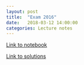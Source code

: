 ```yaml
---
layout: post
title:  "Exam 2016"
date:   2018-03-12 14:00:00
categories: Lecture notes
---
```


[Link to notebook](https://notebooks.azure.com/nbarral/libraries/nm1-exam16)

[Link to solutions](https://notebooks.azure.com/nbarral/libraries/nm1-exam16s)
